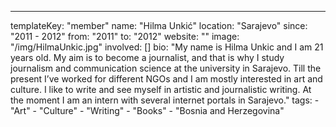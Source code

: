 ---
  templateKey: "member"
  name: "Hilma Unkić"
  location: "Sarajevo"
  since: "2011 - 2012"
  from: "2011"
  to: "2012"
  website: ""
  image: "/img/HilmaUnkic.jpg"
  involved: []
  bio: "My name is Hilma Unkic and I am 21 years old. My aim is to become a journalist, and that is why I study journalism and communication science at the university in Sarajevo. Till the present I’ve worked for different NGOs and I am mostly interested in art and culture. I like to write and see myself in artistic and journalistic writing. At the moment I am an intern with several internet portals in Sarajevo."
  tags: 
    - "Art"
    - "Culture"
    - "Writing"
    - "Books"
    - "Bosnia and Herzegovina"
